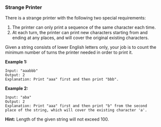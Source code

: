 ### Strange Printer

There is a strange printer with the following two special requirements:

1.  The printer can only print a sequence of the same character each time.
2.  At each turn, the printer can print new characters starting from and ending at any places, and will cover the original existing characters.

Given a string consists of lower English letters only, your job is to count the minimum number of turns the printer needed in order to print it.

**Example 1:**

    Input: "aaabbb"
    Output: 2
    Explanation: Print "aaa" first and then print "bbb".

**Example 2:**

    Input: "aba"
    Output: 2
    Explanation: Print "aaa" first and then print "b" from the second place of the string, which will cover the existing character 'a'.

**Hint:** Length of the given string will not exceed 100.
